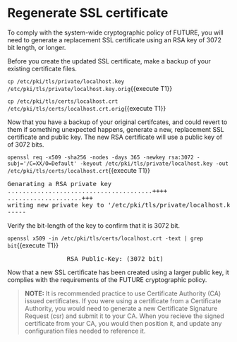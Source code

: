 # Regenerate SSL certificate

To comply with the system-wide cryptographic policy of FUTURE, you will need 
to generate a replacement SSL certificate using an RSA key of 3072 bit length,
or longer. 

Before you create the updated SSL certificate, make a backup of your existing
certificate files.

`cp /etc/pki/tls/private/localhost.key /etc/pki/tls/private/localhost.key.orig`{{execute T1}}

`cp /etc/pki/tls/certs/localhost.crt /etc/pki/tls/certs/localhost.crt.orig`{{execute T1}}

Now that you have a backup of your original certifcates, and could revert to
them if something unexpected happens, generate a new, replacement SSL
certificate and public key.  The new RSA certificate will use a public key
of of 3072 bits.

`openssl req -x509 -sha256 -nodes -days 365 -newkey rsa:3072 -subj='/C=XX/O=Default' -keyout /etc/pki/tls/private/localhost.key -out /etc/pki/tls/certs/localhost.crt`{{execute T1}}

<pre class="file">
Genarating a RSA private key
.......................................++++
....................+++
writing new private key to '/etc/pki/tls/private/localhost.key'
-----
</pre>

Verify the bit-length of the key to confirm that it is 3072 bit.

`openssl x509 -in /etc/pki/tls/certs/localhost.crt -text | grep bit`{{execute T1}}

<pre class="file">
                RSA Public-Key: (3072 bit)
</pre>

Now that a new SSL certificate has been created using a larger public key, 
it complies with the requirements of the  FUTURE cryptographic policy.

> **NOTE:** It is recommended practice to use Certificate Authority (CA) issued
certificates.  If you were using a certificate from a Certificate Authority,
you would need to generate a new Certificate Signature Request (csr) and
submit it to your CA.  When you recieve the signed certificate from your CA,
you would then position it, and update any configuration files needed to
reference it.
